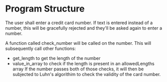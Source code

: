 Program Structure
=================

The user shall enter a credit card number. If text is entered instead of a number, this will be gracefully rejected and they'll be asked again to enter a number.

A function called check_number will be called on the number.
This will subsequently call other functions:
  - get_length to get the length of the number
  - value_in_array to check if the length is present in an allowedLengths array
If the number passes both of those checks, it will then be subjected to Luhn's algorithim to check the validity of the card number.